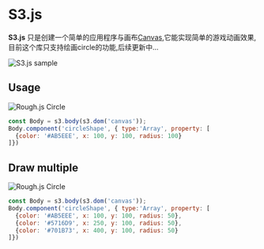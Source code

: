 # S3.js

<b>S3.js</b> 只是创建一个简单的应用程序与画布[Canvas](https://developer.mozilla.org/en-US/docs/Web/API/Canvas_API),它能实现简单的游戏动画效果,目前这个库只支持绘画circle的功能,后续更新中...

![S3.js sample](http://images.cnblogs.com/cnblogs_com/hao5599/695043/o_1.png)

## Usage

![Rough.js Circle](http://images.cnblogs.com/cnblogs_com/hao5599/695043/o_5.png)

```js
const Body = s3.body(s3.dom('canvas'));
Body.component('circleShape', { type:'Array', property: [
  {color: '#AB5EEE', x: 100, y: 100, radius: 100}
]})
```

## Draw multiple

![Rough.js Circle](http://images.cnblogs.com/cnblogs_com/hao5599/695043/o_3.png)

```js
const Body = s3.body(s3.dom('canvas'));
Body.component('circleShape', { type:'Array', property: [
  {color: '#AB5EEE', x: 100, y: 100, radius: 50},
  {color: '#5716D9', x: 250, y: 100, radius: 50},
  {color: '#701B73', x: 400, y: 100, radius: 50}
]})
```
